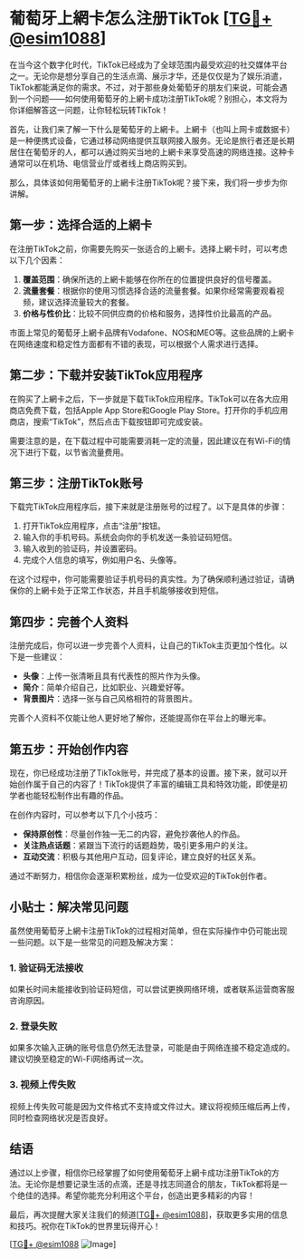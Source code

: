 # 葡萄牙上網卡怎么注册TikTok [[TG💪+ @esim1088](https://t.me/s/esim1088)]

在当今这个数字化时代，TikTok已经成为了全球范围内最受欢迎的社交媒体平台之一。无论你是想分享自己的生活点滴、展示才华，还是仅仅是为了娱乐消遣，TikTok都能满足你的需求。不过，对于那些身处葡萄牙的朋友们来说，可能会遇到一个问题——如何使用葡萄牙的上網卡成功注册TikTok呢？别担心，本文将为你详细解答这一问题，让你轻松玩转TikTok！

首先，让我们来了解一下什么是葡萄牙的上網卡。上網卡（也叫上网卡或数据卡）是一种便携式设备，它通过移动网络提供互联网接入服务。无论是旅行者还是长期居住在葡萄牙的人，都可以通过购买当地的上網卡来享受高速的网络连接。这种卡通常可以在机场、电信营业厅或者线上商店购买到。

那么，具体该如何用葡萄牙的上網卡注册TikTok呢？接下来，我们将一步步为你讲解。

## 第一步：选择合适的上網卡

在注册TikTok之前，你需要先购买一张适合的上網卡。选择上網卡时，可以考虑以下几个因素：

1. **覆盖范围**：确保所选的上網卡能够在你所在的位置提供良好的信号覆盖。
2. **流量套餐**：根据你的使用习惯选择合适的流量套餐。如果你经常需要观看视频，建议选择流量较大的套餐。
3. **价格与性价比**：比较不同供应商的价格和服务，选择性价比最高的产品。

市面上常见的葡萄牙上網卡品牌有Vodafone、NOS和MEO等。这些品牌的上網卡在网络速度和稳定性方面都有不错的表现，可以根据个人需求进行选择。

## 第二步：下载并安装TikTok应用程序

在购买了上網卡之后，下一步就是下载TikTok应用程序。TikTok可以在各大应用商店免费下载，包括Apple App Store和Google Play Store。打开你的手机应用商店，搜索“TikTok”，然后点击下载按钮即可完成安装。

需要注意的是，在下载过程中可能需要消耗一定的流量，因此建议在有Wi-Fi的情况下进行下载，以节省流量费用。

## 第三步：注册TikTok账号

下载完TikTok应用程序后，接下来就是注册账号的过程了。以下是具体的步骤：

1. 打开TikTok应用程序，点击“注册”按钮。
2. 输入你的手机号码。系统会向你的手机发送一条验证码短信。
3. 输入收到的验证码，并设置密码。
4. 完成个人信息的填写，例如用户名、头像等。

在这个过程中，你可能需要验证手机号码的真实性。为了确保顺利通过验证，请确保你的上網卡处于正常工作状态，并且手机能够接收到短信。

## 第四步：完善个人资料

注册完成后，你可以进一步完善个人资料，让自己的TikTok主页更加个性化。以下是一些建议：

- **头像**：上传一张清晰且具有代表性的照片作为头像。
- **简介**：简单介绍自己，比如职业、兴趣爱好等。
- **背景图片**：选择一张与自己风格相符的背景图片。

完善个人资料不仅能让他人更好地了解你，还能提高你在平台上的曝光率。

## 第五步：开始创作内容

现在，你已经成功注册了TikTok账号，并完成了基本的设置。接下来，就可以开始创作属于自己的内容了！TikTok提供了丰富的编辑工具和特效功能，即使是初学者也能轻松制作出有趣的作品。

在创作内容时，可以参考以下几个小技巧：

- **保持原创性**：尽量创作独一无二的内容，避免抄袭他人的作品。
- **关注热点话题**：紧跟当下流行的话题趋势，吸引更多用户的关注。
- **互动交流**：积极与其他用户互动，回复评论，建立良好的社区关系。

通过不断努力，相信你会逐渐积累粉丝，成为一位受欢迎的TikTok创作者。

## 小贴士：解决常见问题

虽然使用葡萄牙上網卡注册TikTok的过程相对简单，但在实际操作中仍可能出现一些问题。以下是一些常见的问题及解决方案：

### 1. 验证码无法接收
如果长时间未能接收到验证码短信，可以尝试更换网络环境，或者联系运营商客服咨询原因。

### 2. 登录失败
如果多次输入正确的账号信息仍然无法登录，可能是由于网络连接不稳定造成的。建议切换至稳定的Wi-Fi网络再试一次。

### 3. 视频上传失败
视频上传失败可能是因为文件格式不支持或文件过大。建议将视频压缩后再上传，同时检查网络状况是否良好。

## 结语

通过以上步骤，相信你已经掌握了如何使用葡萄牙上網卡成功注册TikTok的方法。无论你是想要记录生活的点滴，还是寻找志同道合的朋友，TikTok都将是一个绝佳的选择。希望你能充分利用这个平台，创造出更多精彩的内容！

最后，再次提醒大家关注我们的频道[[TG💪+ @esim1088](https://t.me/s/esim1088)]，获取更多实用的信息和技巧。祝你在TikTok的世界里玩得开心！

[[TG💪+ @esim1088](https://t.me/s/esim1088) ![Image](https://i.postimg.cc/4NQfJmqS/Snipaste-2025-05-13-00-14-12.png)]